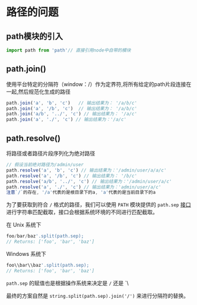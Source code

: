 # 路径的问题

## path模块的引入

```js
import path from 'path'// 直接引用node中自带的模块
```

## path.join()

使用平台特定的分隔符（window：/）作为定界符,将所有给定的path片段连接在一起,然后规范化生成的路径

```js
path.join('a', 'b', 'c')   // 输出结果为： '/a/b/c'
path.join('a', '/b', 'c')  // 输出结果为： '/a/b/c'
path.join('a/b', '../', 'c') // 输出结果为： '/a/c'
path.join('a', './', 'c') // 输出结果为：'/a/c'
```

## path.resolve()

将路径或者路径片段序列化为绝对路径

```js
// 假设当前绝对路径为/admin/user
path.resolve('a', 'b', 'c') // 输出结果为：'/admin/user/a/a/c'
path.resolve('a', '/b', 'c') // 输出结果为： '/b/c'
path.resolve('a/b', '../', 'c') // 输出结果为：'/admin/user/a/c'
path.resolve('a', './', 'c') // 输出结果为：'admin/user/a/c'
注意`/`的存在, '/a'代表的是根目录下的a, 'a'代表的是当前目录下的a
```

为了要获取到符合 `/` 格式的路径，我们可以使用 `PATH` 模块提供的 `path.sep` [接口](https://nodejs.org/dist/latest-v12.x/docs/api/path.html#path_path_sep)进行字符串匹配截取，接口会根据系统环境的不同进行匹配截取。

在 Unix 系统下

```js
foo/bar/baz'.split(path.sep);
// Returns: ['foo', 'bar', 'baz']
```

Windows 系统下

```js
foo\\bar\\baz'.split(path.sep);
// Returns: ['foo', 'bar', 'baz']
```

`path.sep` 的赋值也是根据操作系统来决定是 `/` 还是 `\

最终的方案自然是 `string.split(path.sep).join('/')` 来进行分隔符的替换。
